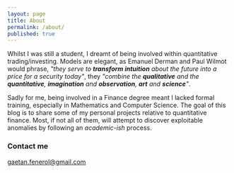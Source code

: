 ```yaml
---
layout: page
title: About
permalink: /about/
published: true
---
```


Whilst I was still a student, I dreamt of being involved within quantitative trading/investing. Models are elegant, as Emanuel Derman and Paul Wilmot would phrase, *"they serve to **transform intuition** about the future into a price for a security today"*, they *"combine the **qualitative** and the **quantitative**, **imagination** and **observation**, **art** and **science**"*.

Sadly for me, being involved in a Finance degree meant I lacked formal training, especially in Mathematics and Computer Science. The goal of this blog is to share some of my personal projects relative to quantitative finance. Most, if not all of them, will attempt to discover exploitable anomalies by following an *academic-ish* process.

### Contact me

[gaetan.fenerol@gmail.com](mailto:gaetan.fenerol@gmail.com)
